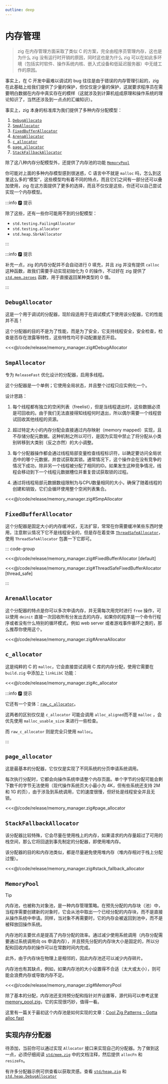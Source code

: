 ```yaml
---
outline: deep
---
```


# 内存管理

> zig 在内存管理方面采取了类似 C 的方案，完全由程序员管理内存，这也是为什么 zig 没有运行时开销的原因，同时这也是为什么 zig 可以在如此多环境（包括实时软件、操作系统内核、嵌入式设备和低延迟服务器）中无缝工作的原因。

事实上，在 C 开发中最难以调试的 bug 往往是由于错误的内存管理引起的，zig 在此基础上给我们提供了少量的保护，但仅仅是少量的保护，这就要求程序员在需要明白数据在内存中真实存在的模样（这就涉及到计算机组成原理和操作系统的理论知识了，当然还涉及到一点点的汇编知识）。

事实上，zig 本身的标准库为我们提供了多种内存分配模型：

1. [`DebugAllocato`](https://ziglang.org/documentation/master/std/#std.heap.debug_allocator.DebugAllocator)
2. [`SmpAllocator`](https://ziglang.org/documentation/master/std/#std.heap.SmpAllocator)
3. [`FixedBufferAllocator`](https://ziglang.org/documentation/master/std/#std.heap.FixedBufferAllocator)
4. [`ArenaAllocator`](https://ziglang.org/documentation/master/std/#std.heap.arena_allocator.ArenaAllocator)
5. [`c_allocator`](https://ziglang.org/documentation/master/std/#std.heap.c_allocator)
6. [`page_allocator`](https://ziglang.org/documentation/master/std/#std.heap.page_allocator)
7. [`StackFallbackAllocator`](https://ziglang.org/documentation/master/std/#std.heap.StackFallbackAllocator)

除了这八种内存分配模型外，还提供了内存池的功能 [`MemoryPool`](https://ziglang.org/documentation/master/std/#std.heap.memory_pool.MemoryPool)

你可能对上面的多种内存模型感到很迷惑，C 语言中不就是 `malloc` 吗，怎么到这里这么多的“模型”，这些模型均有着不同的特点，而且它们之间有一部分还可以叠加使用，zig 在这方面提供了更多的选择，而且不仅仅是这些，你还可以自己尝试实现一个内存模型。

:::info 🅿️ 提示

除了这些，还有一些你可能用不到的分配模型：

- `std.testing.FailingAllocator`
- `std.testing.allocator`
- `std.heap.SbrkAllocator`

:::

:::info 🅿️ 提示

补充一点，zig 的内存分配并不会自动进行 0 填充，并且 zig 并没有提供 `calloc` 这种函数，故我们需要手动实现初始化为 0 的操作，不过好在 zig 提供了 [`std.mem.zeroes`](https://ziglang.org/documentation/master/std/#std.mem.zeroes) 函数，用于直接返回某种类型的 0 值。

:::

## `DebugAllocator`

这是一个用于调试的分配器，现阶段适用于在调试模式下使用该分配器，它的性能并不高！

这个分配器的目的不是为了性能，而是为了安全，它支持线程安全，安全检查，检查是否存在泄露等特性，这些特性均可手动配置是否开启。

<<<@/code/release/memory_manager.zig#DebugAllocator

## `SmpAllocator`

专为 `ReleaseFast` 优化设计的分配器，启用多线程。

这个分配器是一个单例；它使用全局状态，并且整个过程只应实例化一个。

设计思路：

1. 每个线程都有独立的空闲列表（freelist），但是当线程退出时，这些数据必须是可回收的。由于我们无法直接得知线程何时退出，所以偶尔需要一个线程尝试回收其他线程的资源。

2. 超过特定大小的内存分配会直接通过内存映射（memory mapped）实现，且不存储分配元数据。这种机制之所以可行，是因为实现中禁止了将分配从小类别转移到大类别（反之亦然）的大小调整。

3. 每个分配器操作都会通过线程局部变量检查线程标识符，以确定要访问全局状态中的哪个元数据，并尝试获取其锁。通常情况下，这个操作会在没有竞争的情况下成功，除非另一个线程被分配了相同的ID。如果发生这种竞争情况，线程会移动到下一个线程元数据槽位并重复尝试获取锁的过程。

4. 通过将线程局部元数据数组限制为与CPU数量相同的大小，确保了随着线程的创建和销毁，它们会循环使用整个空闲列表集合。

<<<@/code/release/memory_manager.zig#SmpAllocator

## `FixedBufferAllocator`

这个分配器是固定大小的内存缓冲区，无法扩容，常常在你需要缓冲某些东西时使用，注意默认情况下它不是线程安全的，但是存在着变体 [`ThreadSafeAllocator`](https://ziglang.org/documentation/master/std/#std.heap.ThreadSafeAllocator)，使用 `ThreadSafeAllocator` 包裹一下它即可。

::: code-group

<<<@/code/release/memory_manager.zig#FixedBufferAllocator [default]

<<<@/code/release/memory_manager.zig#ThreadSafeFixedBufferAllocator [thread_safe]

:::

## `ArenaAllocator`

这个分配器的特点是你可以多次申请内存，并无需每次用完时进行 `free` 操作，可以使用 `deinit` 直接一次回收所有分发出去的内存，如果你的程序是一个命令行程序或者没有什么特别的循环模式，例如 web server 或者游戏事件循环之类的，那么推荐你使用这个。

<<<@/code/release/memory_manager.zig#ArenaAllocator

## `c_allocator`

这是纯粹的 C 的 `malloc`，它会直接尝试调用 C 库的内存分配，使用它需要在 `build.zig` 中添加上 `linkLibC` 功能：

<<<@/code/release/memory_manager.zig#c_allocator

:::info 🅿️ 提示

它还有一个变体：[`raw_c_allocator`](https://ziglang.org/documentation/master/std/#std.heap.raw_c_allocator)。

这两者的区别仅仅是 `c_allocator` 可能会调用 `alloc_aligned`而不是 `malloc` ，会优先使用 `malloc_usable_size` 来进行一些检查。

而 `raw_c_allocator` 则是完全只使用 `malloc`。

:::

## `page_allocator`

这是最基本的分配器，它仅仅是实现了不同系统的分页申请系统调用。

每次执行分配时，它都会向操作系统申请整个内存页面。单个字节的分配可能会剩下数千的字节无法使用（现代操作系统页大小最小为 4K，但有些系统还支持 2M 和 1G 的页），由于涉及到系统调用，它的速度很慢，但好处是线程安全并且无锁。

<<<@/code/release/memory_manager.zig#page_allocator

## `StackFallbackAllocator`

该分配器比较特殊，它会尽量在使用栈上的内存，如果请求的内存量超过了可用的栈空间，那么它将回退到事先制定的分配器，即使用堆内存。

该分配器的目的和内存池类似，都是尽量避免使用堆内存（堆内存相对于栈上分配过慢）。

<<<@/code/release/memory_manager.zig#stack_fallback_allocator

## `MemoryPool`

> [!TIP]
> 内存池，也被称为对象池，是一种内存管理策略。在预先分配的内存块（池）中，当程序需要创建新的对象时，它会从池中取出一个已经分配的内存块，而不是直接从操作系统中申请。同样，当对象不再需要时，它的内存会被返回到池中，而不是被释放回操作系统。
>
> 内存池的主要优点是提高了内存分配的效率。通过减少使用系统调用（内存分配需要通过系统调用向 os 申请内存），并且预先分配的内存块大小是固定的，所以分配和回收内存的操作可以在常数时间内完成。
>
> 此外，由于内存块在物理上是相邻的，因此内存池还可以减少内存碎片。
>
> 内存池也有其缺点，例如，如果内存池的大小设置得不合适（太大或太小），则可能会浪费内存或导致内存不足。

<<<@/code/release/memory_manager.zig#MemoryPool

除了基本的分配，内存池还支持预分配和指针对齐设置等，源代码可以参考这里[memory_pool.zig](https://github.com/ziglang/zig/blob/master/lib/std/heap/memory_pool.zig)，它的实现很巧妙，值得一看。

这里有一篇关于最初这个内存池是如何实现的文章：[Cool Zig Patterns - Gotta alloc fast](https://zig.news/xq/cool-zig-patterns-gotta-alloc-fast-23h)

## 实现内存分配器

待添加，当前你可以通过实现 `Allocator` 接口来实现自己的分配器。为了做到这一点，必须仔细阅读 [`std/mem.zig`](https://github.com/ziglang/zig/blob/master/lib/std/mem.zig) 中的文档注释，然后提供 `allocFn` 和 `resizeFn`。

有许多分配器示例可供查看以获取灵感。查看 [`std/heap.zig`](https://github.com/ziglang/zig/blob/master/lib/std/heap.zig) 和 [`std.heap.DebugAllocator`](https://github.com/ziglang/zig/blob/master/lib/std/heap/debug_allocator.zig)
